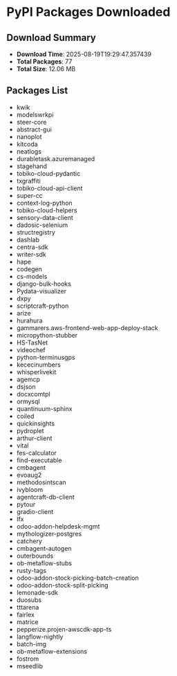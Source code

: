# PyPI Packages Downloaded

## Download Summary
- **Download Time**: 2025-08-19T19:29:47.357439
- **Total Packages**: 77
- **Total Size**: 12.06 MB

## Packages List
- kwik
- modelswrkpi
- steer-core
- abstract-gui
- nanoplot
- kitcoda
- neatlogs
- durabletask.azuremanaged
- stagehand
- tobiko-cloud-pydantic
- txgraffiti
- tobiko-cloud-api-client
- super-cc
- context-log-python
- tobiko-cloud-helpers
- sensory-data-client
- dadosic-selenium
- structregistry
- dashlab
- centra-sdk
- writer-sdk
- hape
- codegen
- cs-models
- django-bulk-hooks
- Pydata-visualizer
- dxpy
- scriptcraft-python
- arize
- hurahura
- gammarers.aws-frontend-web-app-deploy-stack
- micropython-stubber
- HS-TasNet
- videochef
- python-terminusgps
- kececinumbers
- whisperlivekit
- agemcp
- dsjson
- docxcomtpl
- ormysql
- quantinuum-sphinx
- coiled
- quickinsights
- pydroplet
- arthur-client
- vital
- fes-calculator
- find-executable
- cmbagent
- evoaug2
- methodosintscan
- ivybloom
- agentcraft-db-client
- pytour
- gradio-client
- lfx
- odoo-addon-helpdesk-mgmt
- mythologizer-postgres
- catchery
- cmbagent-autogen
- outerbounds
- ob-metaflow-stubs
- rusty-tags
- odoo-addon-stock-picking-batch-creation
- odoo-addon-stock-split-picking
- lemonade-sdk
- duosubs
- tttarena
- fairlex
- matrice
- pepperize.projen-awscdk-app-ts
- langflow-nightly
- batch-img
- ob-metaflow-extensions
- fostrom
- mseedlib
